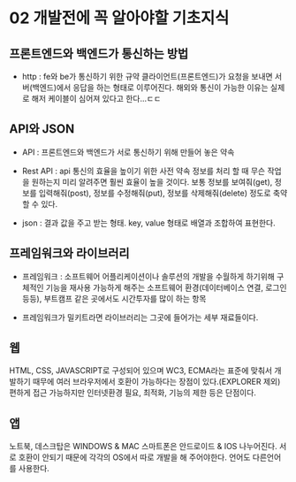 # 02 개발전에 꼭 알아야할 기초지식

## 프론트엔드와 백엔드가 통신하는 방법

-   http : fe와 be가 통신하기 위한 규약
    클라이언트(프론트엔드)가 요청을 보내면 서버(백엔드)에서 응답을 하는 형태로 이루어진다.
    해외와 통신이 가능한 이유는 실제로 해저 케이블이 심어져 있다고 한다...ㄷㄷ

## API와 JSON

-   API : 프론트엔드와 백엔드가 서로 통신하기 위해 만들어 놓은 약속

-   Rest API : api 통신의 효율을 높이기 위한 사전 약속
    정보를 처리 할 때 무슨 작업을 원하는지 미리 알려주면 훨씬 효율이 높을 것이다.
    보통 정보를 보여줘(get), 정보를 입력해줘(post), 정보를 수정해줘(put), 정보를 삭제해줘(delete) 정도로 축약할 수 있다.

-   json : 결과 값을 주고 받는 형태. key, value 형태로 배열과 조합하여 표현한다.

## 프레임워크와 라이브러리

-   프레임워크 : 소프트웨어 어플리케이션이나 솔루션의 개발을 수월하게 하기위해 구체적인 기능을 재사용 가능하게 해주는 소프트웨어 환경(데이터베이스 연결, 로그인 등등), 부트캠프 같은 곳에서도 시간투자를 많이 하는 항목

-   프레임워크가 밀키트라면 라이브러리는 그곳에 들어가는 세부 재료들이다.

## 웹

HTML, CSS, JAVASCRIPT로 구성되어 있으며 WC3, ECMA라는 표준에 맞춰서 개발하기 때무에 여러 브라우저에서 호환이 가능하다는 장점이 있다.(EXPLORER 제외) 편하게 접근 가능하지만 인터넷환경 필요, 최적화, 기능의 제한 등은 단점이다.

## 앱

노트북, 데스크탑은 WINDOWS & MAC 스마트폰은 안드로이드 & IOS 나누어진다. 서로 호환이 안되기 때문에 각각의 OS에서 따로 개발을 해 주어야한다. 언어도 다른언어를 사용한다.
